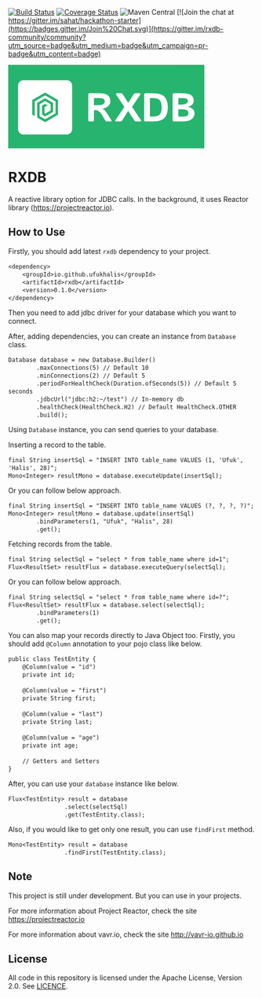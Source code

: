 [![Build Status](https://travis-ci.org/ufukhalis/rxdb.svg?branch=master)](https://travis-ci.org/ufukhalis/rxdb)
[![Coverage Status](https://coveralls.io/repos/github/ufukhalis/rxdb/badge.svg?branch=master)](https://coveralls.io/github/ufukhalis/rxdb?branch=master)
![Maven Central](https://img.shields.io/maven-central/v/io.github.ufukhalis/rxdb.svg)
[![Join the chat at https://gitter.im/sahat/hackathon-starter](https://badges.gitter.im/Join%20Chat.svg)](https://gitter.im/rxdb-community/community?utm_source=badge&utm_medium=badge&utm_campaign=pr-badge&utm_content=badge)

![Alt text](rxdb-logo-mini.png?raw=true "RXDB")

RXDB
===================
A reactive library option for JDBC calls. In the background, it uses Reactor library (https://projectreactor.io).

How to Use
------------
Firstly, you should add latest `rxdb` dependency to your project.

    <dependency>
        <groupId>io.github.ufukhalis</groupId>
        <artifactId>rxdb</artifactId>
        <version>0.1.0</version>
    </dependency>
    
Then you need to add jdbc driver for your database which you want to connect.

After, adding dependencies, you can create an instance from `Database` class.

    Database database = new Database.Builder()
            .maxConnections(5) // Default 10
            .minConnections(2) // Default 5
            .periodForHealthCheck(Duration.ofSeconds(5)) // Default 5 seconds
            .jdbcUrl("jdbc:h2:~/test") // In-memory db
            .healthCheck(HealthCheck.H2) // Default HealthCheck.OTHER
            .build();
            
Using `Database` instance, you can send queries to your database.

Inserting a record to the table.

    final String insertSql = "INSERT INTO table_name VALUES (1, 'Ufuk', 'Halis', 28)";
    Mono<Integer> resultMono = database.executeUpdate(insertSql);

Or you can follow below approach.
    
    final String insertSql = "INSERT INTO table_name VALUES (?, ?, ?, ?)";
    Mono<Integer> resultMono = database.update(insertSql)
            .bindParameters(1, "Ufuk", "Halis", 28)
            .get();

    
Fetching records from the table.

    final String selectSql = "select * from table_name where id=1";
    Flux<ResultSet> resultFlux = database.executeQuery(selectSql);

Or you can follow below approach.
    
    final String selectSql = "select * from table_name where id=?";
    Flux<ResultSet> resultFlux = database.select(selectSql);
            .bindParameters(1)
            .get();
   

You can also map your records directly to Java Object too.
Firstly, you should add `@Column` annotation to your pojo class like below.
        
    public class TestEntity {
        @Column(value = "id")
        private int id;
    
        @Column(value = "first")
        private String first;
    
        @Column(value = "last")
        private String last;
    
        @Column(value = "age")
        private int age;
        
        // Getters and Setters
    }
    
After, you can use your `database` instance like below.

    Flux<TestEntity> result = database
                    .select(selectSql)
                    .get(TestEntity.class);
                    
Also, if you would like to get only one result, you can use `findFirst` method.
    
    Mono<TestEntity> result = database
                    .findFirst(TestEntity.class);

Note
---

This project is still under development. But you can use in your projects.

For more information about Project Reactor, check the site https://projectreactor.io

For more information about vavr.io, check the site http://vavr-io.github.io

License
---
All code in this repository is licensed under the Apache License, Version 2.0. See [LICENCE](./LICENSE).